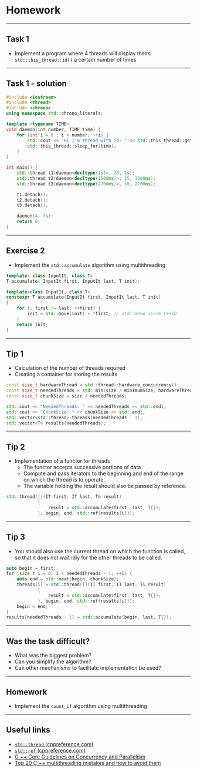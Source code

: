 <!-- .slide: data-background="#111111" -->

# Homework

___

## Task 1

* <!-- .element: class="fragment fade-in" --> Implement a program where 4 threads will display theirs <code>std::this_thread::id()</code> a certain number of times

___
<!-- .slide: style="font-size: 0.8em" -->

## Task 1 - solution

```cpp
#include <iostream>
#include <thread>
#include <chrono>
using namespace std::chrono_literals;

template <typename TIME>
void daemon(int number, TIME time) {
    for (int i = 0 ; i < number; ++i) {
        std::cout << "Hi I'm thread with id: " << std::this_thread::get_id() << " Number: " << number << std::endl;
        std::this_thread::sleep_for(time);
    }
}

int main() {
    std::thread t1(daemon<decltype(1s)>, 20, 1s);
    std::thread t2(daemon<decltype(1500ms)>, 15, 1500ms);
    std::thread t3(daemon<decltype(2700ms)>, 10, 2700ms);

    t1.detach();
    t2.detach();
    t3.detach();

    daemon(4, 7s);
    return 0;
}
```
<!-- .element: class="fragment fade-in" -->

___

## Exercise 2

* Implement the <code>std::accumulate</code> algorithm using multithreading

```cpp
template< class InputIt, class T>
T accumulate( InputIt first, InputIt last, T init);
```

```cpp
template<class InputIt, class T>
constexpr T accumulate(InputIt first, InputIt last, T init)
{
    for (; first != last; ++first) {
        init = std::move(init) + *first; // std::move since C++20
    }
    return init;
}
```

___

## Tip 1

* <!-- .element: class="fragment fade-in" --> Calculation of the number of threads required
* <!-- .element: class="fragment fade-in" --> Creating a container for storing the results

```cpp
const size_t hardwareThread = std::thread::hardware_concurrency();
const size_t neededThreads = std::min(size / minimumSize, hardwareThread);
const size_t chunkSize = size / neededThreads;

std::cout << "NeededThreads: " << neededThreads << std::endl;
std::cout << "ChunkSize: " << chunkSize << std::endl;
std::vector<std::thread> threads(neededThreads - 1);
std::vector<T> results(neededThreads);
```
<!-- .element: class="fragment fade-in" -->

___

## Tip 2

* <!-- .element: class="fragment fade-in" --> Implementation of a functor for threads
  * <!-- .element: class="fragment fade-in" --> The functor accepts successive portions of data
  * <!-- .element: class="fragment fade-in" --> Compute and pass iterators to the beginning and end of the range on which the thread is to operate.
  * <!-- .element: class="fragment fade-in" --> The variable holding the result should also be passed by reference.

```cpp
std::thread([](IT first, IT last, T& result)
            {
                result = std::accumulate(first, last, T{});
            }, begin, end, std::ref(results[i]));
```
<!-- .element: class="fragment fade-in" -->

___

## Tip 3

* <!-- .element: class="fragment fade-in" --> You should also use the current thread on which the function is called, so that it does not wait idly for the other threads to be called.

```cpp
auto begin = first;
for (size_t i = 0; i < neededThreads - 1; ++i) {
    auto end = std::next(begin, chunkSize);
    threads[i] = std::thread([](IT first, IT last, T& result)
            {
                result = std::accumulate(first, last, T{});
            }, begin, end, std::ref(results[i]));
    begin = end;
}
results[neededThreads - 1] = std::accumulate(begin, last, T{});
```
<!-- .element: class="fragment fade-in" -->

___

## Was the task difficult?

* <!-- .element: class="fragment fade-in" --> What was the biggest problem?
* <!-- .element: class="fragment fade-in" --> Can you simplify the algorithm?
* <!-- .element: class="fragment fade-in" --> Can other mechanisms to facilitate implementation be used?

___

## Homework

* Implement the <code>count_if</code> algorithm using multithreading

___

## Useful links

* <!-- .element: class="fragment fade-in" --> <a href=https://en.cppreference.com/w/cpp/thread/thread><code>std::thread</code> (cppreference.com)</a>
* <!-- .element: class="fragment fade-in" --> <a href=https://en.cppreference.com/w/cpp/utility/functional/ref><code>std::ref</code> (cppreference.com)</a>
* <!-- .element: class="fragment fade-in" --> <a href=https://github.com/isocpp/CppCoreGuidelines/blob/master/CppCoreGuidelines.md#cp-concurrency-and-parallelism>C ++ Core Guidelines on Concurrency and Parallelism</a>
* <!-- .element: class="fragment fade-in" --> <a href=https://www.acodersjourney.com/top-20-cplusplus-multithreading-mistakes/>Top 20 C ++ multithreading mistakes and how to avoid them</a>
